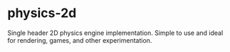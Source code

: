 # physics-2d
Single header 2D physics engine implementation. Simple to use and ideal for rendering, games, and other experimentation.
